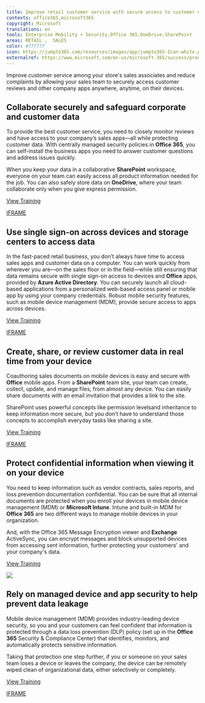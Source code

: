 ```yaml
---
title: Improve retail customer service with secure access to customer data
contexts: office365,microsoft365
copyright: Microsoft
translations: en
tools: Enterprise Mobility + Security,Office 365,OneDrive,SharePoint
areas: RETAIL ,  SALES
color: #777777
icon: https://jumpto365.com/resources/images/app/jumpto365-Icon-white.png
externalref: https://www.microsoft.com/en-us/microsoft-365/success/productivitylibrary/improve-retail-customer-service-with-secure-access-to-customer-data
---
```

Improve customer service among your store&apos;s sales associates and reduce complaints by allowing your sales team to securely access customer reviews and other company apps anywhere, anytime, on their devices.


## Collaborate securely and safeguard corporate and customer data

To provide the best customer service, you need to closely monitor reviews and have access to your company’s sales apps—all while protecting customer data. With centrally managed security policies in **Office 365**, you can self-install the business apps you need to answer customer questions and address issues quickly.

When you keep your data in a collaborative **SharePoint** workspace, everyone on your team can easily access all product information needed for the job. You can also safely store data on **OneDrive**, where your team collaborate only when you give express permission.

[View Training](https://support.office.com/article/Set-up-Office-365-file-storage-and-sharing-7aa9cdc8-2245-4218-81ee-86fa7c35f1de)

[IFRAME](https://www.microsoft.com/en-us/videoplayer/embed/RE1TeBM)

## Use single sign-on across devices and storage centers to access data

In the fast-paced retail business, you don’t always have time to access sales apps and customer data on a computer. You can work quickly from wherever you are—on the sales floor or in the field—while still ensuring that data remains secure with single sign-on access to devices and **Office** apps, provided by **Azure Active Directory**. You can securely launch all cloud-based applications from a personalized web-based access panel or mobile app by using your company credentials. Robust mobile security features, such as mobile device management (MDM), provide secure access to apps across devices.

[View Training](https://docs.microsoft.com/azure/active-directory/active-directory-whatis)

[IFRAME](https://www.microsoft.com/en-us/videoplayer/embed/RE1UMLq)

## Create, share, or review customer data in real time from your device

Coauthoring sales documents on mobile devices is easy and secure with **Office** mobile apps. From a **SharePoint** team site, your team can create, collect, update, and manage files, from almost any device. You can easily share documents with an email invitation that provides a link to the site.

SharePoint uses powerful concepts like permission levelsand inheritance to keep information more secure, but you don’t have to understand those concepts to accomplish everyday tasks like sharing a site.

[View Training](https://support.office.com/article/Share-OneDrive-files-and-folders-9fcc2f7d-de0c-4cec-93b0-a82024800c07)

[IFRAME](https://www.microsoft.com/en-us/videoplayer/embed/RE1Tmqp)

## Protect confidential information when viewing it on your device

You need to keep information such as vendor contracts, sales reports, and loss prevention documentation confidential. You can be sure that all internal documents are protected when you enroll your devices in mobile device management (MDM) or **Microsoft Intune**. Intune and built-in MDM for **Office 365** are two different ways to manage mobile devices in your organization.

And, with the Office 365  Message Encryption viewer and **Exchange** ActiveSync, you can encrypt messages and block unsupported devices from accessing sent information, further protecting your customers' and your company's data.

[View Training](https://support.office.com/article/Choose-between-MDM-for-Office-365-and-Microsoft-Intune-c93d9ab9-efb2-4349-9b93-30c30562ee22)

![](http://img-prod-cms-rt-microsoft-com.akamaized.net/cms/api/am/imageFileData/RE1MMNL?ver=e01b)

## Rely on managed device and app security to help prevent data leakage

Mobile device management (MDM) provides industry-leading device security, so you and your customers can feel confident that information is protected through a data loss prevention (DLP) policy (set up in the **Office 365** Security & Compliance Center) that identifies, monitors, and automatically protects sensitive information.

Taking that protection one step further, if you or someone on your sales team loses a device or leaves the company, the device can be remotely wiped clean of organizational data, either selectively or completely.

[View Training](https://support.office.com/article/Manage-devices-enrolled-in-Mobile-Device-Management-in-Office-365-28dd276b-beeb-4c5b-8b22-7551186127fe)

[IFRAME](https://www.microsoft.com/en-us/videoplayer/embed/RE1TucK)

